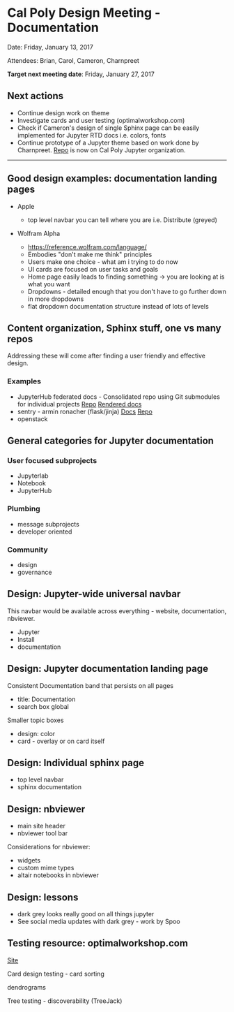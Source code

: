 # Cal Poly Design Meeting - Documentation

Date: Friday, January 13, 2017

Attendees: Brian, Carol, Cameron, Charnpreet

**Target next meeting date**: Friday, January 27, 2017

## Next actions

- Continue design work on theme
- Investigate cards and user testing (optimalworkshop.com)
- Check if Cameron's design of single Sphinx page can be easily implemented
  for Jupyter RTD docs i.e. colors, fonts
- Continue prototype of a Jupyter theme based on work done by Charnpreet.
  [Repo](https://github.com/jupytercalpoly/documentation-theme) is now on Cal Poly Jupyter organization.

---

## Good design examples: documentation landing pages

- Apple

    - top level navbar you can tell where you are i.e. Distribute (greyed)


- Wolfram Alpha

    - https://reference.wolfram.com/language/
    - Embodies "don't make me think" principles 
    - Users make one choice - what am i trying to do now
    - UI cards are focused on user tasks and goals
    - Home page easily leads to finding something -> you are looking at is what you want
    - Dropdowns - detailed enough that you don't have to go further down
      in more dropdowns 
    - flat dropdown documentation structure instead of
      lots of levels

## Content organization, Sphinx stuff, one vs many repos

Addressing these will come after finding a user friendly and effective
design.

### Examples

- JupyterHub federated docs - Consolidated repo using Git submodules for individual projects
[Repo](https://github.com/willingc/jhubdocs) [Rendered docs](https://jhubdocs.readthedocs.io/en/latest/)
- sentry - armin ronacher (flask/jinja) [Docs](https://docs.sentry.io/) [Repo](https://github.com/getsentry/sentry-docs)
- openstack

## General categories for Jupyter documentation

### User focused subprojects

- Jupyterlab
- Notebook
- JupyterHub

### Plumbing

- message subprojects
- developer oriented

### Community

- design
- governance


## Design: Jupyter-wide universal navbar

This navbar would be available across everything - website, documentation,
nbviewer.
- Jupyter
- Install
- documentation

## Design: Jupyter documentation landing page

Consistent Documentation band that persists on all pages
- title: Documentation
- search box global

Smaller topic boxes
- design: color
- card - overlay or on card itself

## Design: Individual sphinx page

- top level navbar
- sphinx documentation

## Design: nbviewer

- main site header
- nbviewer tool bar

Considerations for nbviewer:
- widgets
- custom mime types
- altair notebooks in nbviewer

## Design: lessons

- dark grey looks really good on all things jupyter
- See social media updates with dark grey - work by Spoo

## Testing resource: optimalworkshop.com

[Site](https://optimalworkshop.com)

Card design testing - card sorting

dendrograms

Tree testing - discoverability (TreeJack)
